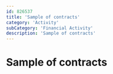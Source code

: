 ```yaml
---
id: 826537
title: 'Sample of contracts'
category: 'Activity'
subCategory: 'Financial Activity'
description: 'Sample of contracts'
---
```


# Sample of contracts
